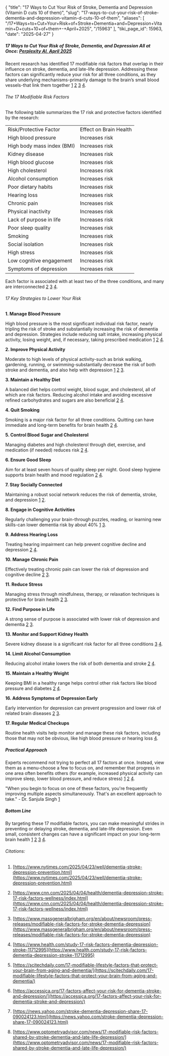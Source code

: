 {
  "title": "17 Ways to Cut Your Risk of Stroke, Dementia and Depression (Vitamin D cuts 10 of them)",
  "slug": "17-ways-to-cut-your-risk-of-stroke-dementia-and-depression-vitamin-d-cuts-10-of-them",
  "aliases": [
    "/17+Ways+to+Cut+Your+Risk+of+Stroke+Dementia+and+Depression+Vitamin+D+cuts+10+of+them+-+April+2025",
    "/15963"
  ],
  "tiki_page_id": 15963,
  "date": "2025-04-27"
}


##### 17 Ways to Cut Your Risk of Stroke, Dementia, and Depression All at Once: [Perplexity AI, April 2025](https://www.perplexity.ai/search/please-describe-17-ways-to-cut-43ZXHatVST.K1IqkJrJqWg)

Recent research has identified 17 modifiable risk factors that overlap in their influence on stroke, dementia, and late-life depression. Addressing these factors can significantly reduce your risk for all three conditions, as they share underlying mechanisms-primarily damage to the brain’s small blood vessels-that link them together [1](https://www.nytimes.com/2025/04/23/well/dementia-stroke-depression-prevention.html) [2](https://www.cnn.com/2025/04/04/health/dementia-depression-stroke-17-risk-factors-wellness/index.html) [3](https://www.massgeneralbrigham.org/en/about/newsroom/press-releases/modifiable-risk-factors-for-stroke-dementia-depression) [4](https://www.health.com/study-17-risk-factors-dementia-depression-stroke-11712995).

###### The 17 Modifiable Risk Factors

The following table summarizes the 17 risk and protective factors identified by the research:

| | |
| --- | --- |
| Risk/Protective Factor | Effect on Brain Health |
| High blood pressure | Increases risk |
| High body mass index (BMI) | Increases risk |
| Kidney disease | Increases risk |
| High blood glucose | Increases risk |
| High cholesterol | Increases risk |
| Alcohol consumption | Increases risk |
| Poor dietary habits | Increases risk |
| Hearing loss | Increases risk |
| Chronic pain | Increases risk |
| Physical inactivity | Increases risk |
| Lack of purpose in life | Increases risk |
| Poor sleep quality | Increases risk |
| Smoking | Increases risk |
| Social isolation | Increases risk |
| High stress | Increases risk |
| Low cognitive engagement | Increases risk |
| Symptoms of depression | Increases risk |

Each factor is associated with at least two of the three conditions, and many are interconnected [2](https://www.cnn.com/2025/04/04/health/dementia-depression-stroke-17-risk-factors-wellness/index.html) [3](https://www.massgeneralbrigham.org/en/about/newsroom/press-releases/modifiable-risk-factors-for-stroke-dementia-depression) [4](https://www.health.com/study-17-risk-factors-dementia-depression-stroke-11712995).

###### 17 Key Strategies to Lower Your Risk

 **1. Manage Blood Pressure** 

High blood pressure is the most significant individual risk factor, nearly tripling the risk of stroke and substantially increasing the risk of dementia and depression. Strategies include reducing salt intake, increasing physical activity, losing weight, and, if necessary, taking prescribed medication [1](https://www.nytimes.com/2025/04/23/well/dementia-stroke-depression-prevention.html) [2](https://www.cnn.com/2025/04/04/health/dementia-depression-stroke-17-risk-factors-wellness/index.html) [4](https://www.health.com/study-17-risk-factors-dementia-depression-stroke-11712995).

 **2. Improve Physical Activity** 

Moderate to high levels of physical activity-such as brisk walking, gardening, running, or swimming-substantially decrease the risk of both stroke and dementia, and also help with depression [1](https://www.nytimes.com/2025/04/23/well/dementia-stroke-depression-prevention.html) [2](https://www.cnn.com/2025/04/04/health/dementia-depression-stroke-17-risk-factors-wellness/index.html) [3](https://www.massgeneralbrigham.org/en/about/newsroom/press-releases/modifiable-risk-factors-for-stroke-dementia-depression).

 **3. Maintain a Healthy Diet** 

A balanced diet helps control weight, blood sugar, and cholesterol, all of which are risk factors. Reducing alcohol intake and avoiding excessive refined carbohydrates and sugars are also beneficial [2](https://www.cnn.com/2025/04/04/health/dementia-depression-stroke-17-risk-factors-wellness/index.html) [4](https://www.health.com/study-17-risk-factors-dementia-depression-stroke-11712995).

 **4. Quit Smoking** 

Smoking is a major risk factor for all three conditions. Quitting can have immediate and long-term benefits for brain health [2](https://www.cnn.com/2025/04/04/health/dementia-depression-stroke-17-risk-factors-wellness/index.html) [4](https://www.health.com/study-17-risk-factors-dementia-depression-stroke-11712995).

 **5. Control Blood Sugar and Cholesterol** 

Managing diabetes and high cholesterol through diet, exercise, and medication (if needed) reduces risk [2](https://www.cnn.com/2025/04/04/health/dementia-depression-stroke-17-risk-factors-wellness/index.html) [4](https://www.health.com/study-17-risk-factors-dementia-depression-stroke-11712995).

 **6. Ensure Good Sleep** 

Aim for at least seven hours of quality sleep per night. Good sleep hygiene supports brain health and mood regulation [2](https://www.cnn.com/2025/04/04/health/dementia-depression-stroke-17-risk-factors-wellness/index.html) [4](https://www.health.com/study-17-risk-factors-dementia-depression-stroke-11712995).

 **7. Stay Socially Connected** 

Maintaining a robust social network reduces the risk of dementia, stroke, and depression [1](https://www.nytimes.com/2025/04/23/well/dementia-stroke-depression-prevention.html) [2](https://www.cnn.com/2025/04/04/health/dementia-depression-stroke-17-risk-factors-wellness/index.html).

 **8. Engage in Cognitive Activities** 

Regularly challenging your brain-through puzzles, reading, or learning new skills-can lower dementia risk by about 40% [1](https://www.nytimes.com/2025/04/23/well/dementia-stroke-depression-prevention.html) [3](https://www.massgeneralbrigham.org/en/about/newsroom/press-releases/modifiable-risk-factors-for-stroke-dementia-depression).

 **9. Address Hearing Loss** 

Treating hearing impairment can help prevent cognitive decline and depression [2](https://www.cnn.com/2025/04/04/health/dementia-depression-stroke-17-risk-factors-wellness/index.html) [4](https://www.health.com/study-17-risk-factors-dementia-depression-stroke-11712995).

 **10. Manage Chronic Pain** 

Effectively treating chronic pain can lower the risk of depression and cognitive decline [2](https://www.cnn.com/2025/04/04/health/dementia-depression-stroke-17-risk-factors-wellness/index.html) [3](https://www.massgeneralbrigham.org/en/about/newsroom/press-releases/modifiable-risk-factors-for-stroke-dementia-depression).

 **11. Reduce Stress** 

Managing stress through mindfulness, therapy, or relaxation techniques is protective for brain health [2](https://www.cnn.com/2025/04/04/health/dementia-depression-stroke-17-risk-factors-wellness/index.html) [3](https://www.massgeneralbrigham.org/en/about/newsroom/press-releases/modifiable-risk-factors-for-stroke-dementia-depression).

 **12. Find Purpose in Life** 

A strong sense of purpose is associated with lower risk of depression and dementia [2](https://www.cnn.com/2025/04/04/health/dementia-depression-stroke-17-risk-factors-wellness/index.html) [3](https://www.massgeneralbrigham.org/en/about/newsroom/press-releases/modifiable-risk-factors-for-stroke-dementia-depression).

 **13. Monitor and Support Kidney Health** 

Severe kidney disease is a significant risk factor for all three conditions [3](https://www.massgeneralbrigham.org/en/about/newsroom/press-releases/modifiable-risk-factors-for-stroke-dementia-depression) [4](https://www.health.com/study-17-risk-factors-dementia-depression-stroke-11712995).

 **14. Limit Alcohol Consumption** 

Reducing alcohol intake lowers the risk of both dementia and stroke [2](https://www.cnn.com/2025/04/04/health/dementia-depression-stroke-17-risk-factors-wellness/index.html) [4](https://www.health.com/study-17-risk-factors-dementia-depression-stroke-11712995).

 **15. Maintain a Healthy Weight** 

Keeping BMI in a healthy range helps control other risk factors like blood pressure and diabetes [2](https://www.cnn.com/2025/04/04/health/dementia-depression-stroke-17-risk-factors-wellness/index.html) [4](https://www.health.com/study-17-risk-factors-dementia-depression-stroke-11712995).

 **16. Address Symptoms of Depression Early** 

Early intervention for depression can prevent progression and lower risk of related brain diseases [2](https://www.cnn.com/2025/04/04/health/dementia-depression-stroke-17-risk-factors-wellness/index.html) [3](https://www.massgeneralbrigham.org/en/about/newsroom/press-releases/modifiable-risk-factors-for-stroke-dementia-depression).

 **17. Regular Medical Checkups** 

Routine health visits help monitor and manage these risk factors, including those that may not be obvious, like high blood pressure or hearing loss [4](https://www.health.com/study-17-risk-factors-dementia-depression-stroke-11712995).

##### Practical Approach

Experts recommend not trying to perfect all 17 factors at once. Instead, view them as a menu-choose a few to focus on, and remember that progress in one area often benefits others (for example, increased physical activity can improve sleep, lower blood pressure, and reduce stress) [1](https://www.nytimes.com/2025/04/23/well/dementia-stroke-depression-prevention.html) [2](https://www.cnn.com/2025/04/04/health/dementia-depression-stroke-17-risk-factors-wellness/index.html) [4](https://www.health.com/study-17-risk-factors-dementia-depression-stroke-11712995).

"When you begin to focus on one of these factors, you're frequently improving multiple aspects simultaneously. That's an excellent approach to take." - Dr. Sanjula Singh [1](https://www.nytimes.com/2025/04/23/well/dementia-stroke-depression-prevention.html)

##### Bottom Line

By targeting these 17 modifiable factors, you can make meaningful strides in preventing or delaying stroke, dementia, and late-life depression. Even small, consistent changes can have a significant impact on your long-term brain health [1](https://www.nytimes.com/2025/04/23/well/dementia-stroke-depression-prevention.html) [2](https://www.cnn.com/2025/04/04/health/dementia-depression-stroke-17-risk-factors-wellness/index.html) [3](https://www.massgeneralbrigham.org/en/about/newsroom/press-releases/modifiable-risk-factors-for-stroke-dementia-depression) [4](https://www.health.com/study-17-risk-factors-dementia-depression-stroke-11712995).

###### Citations:

1. [https://www.nytimes.com/2025/04/23/well/dementia-stroke-depression-prevention.html](https://www.nytimes.com/2025/04/23/well/dementia-stroke-depression-prevention.html)

1. [https://www.cnn.com/2025/04/04/health/dementia-depression-stroke-17-risk-factors-wellness/index.html](https://www.cnn.com/2025/04/04/health/dementia-depression-stroke-17-risk-factors-wellness/index.html)

1. [https://www.massgeneralbrigham.org/en/about/newsroom/press-releases/modifiable-risk-factors-for-stroke-dementia-depression](https://www.massgeneralbrigham.org/en/about/newsroom/press-releases/modifiable-risk-factors-for-stroke-dementia-depression)

1. [https://www.health.com/study-17-risk-factors-dementia-depression-stroke-11712995](https://www.health.com/study-17-risk-factors-dementia-depression-stroke-11712995)

1. [https://scitechdaily.com/17-modifiable-lifestyle-factors-that-protect-your-brain-from-aging-and-dementia/](https://scitechdaily.com/17-modifiable-lifestyle-factors-that-protect-your-brain-from-aging-and-dementia/)

1. [https://accessjca.org/17-factors-affect-your-risk-for-dementia-stroke-and-depression/](https://accessjca.org/17-factors-affect-your-risk-for-dementia-stroke-and-depression/)

1. [https://news.yahoo.com/stroke-dementia-depression-share-17-090024123.html](https://news.yahoo.com/stroke-dementia-depression-share-17-090024123.html)

1. [https://www.optometryadvisor.com/news/17-modifiable-risk-factors-shared-by-stroke-dementia-and-late-life-depression/](https://www.optometryadvisor.com/news/17-modifiable-risk-factors-shared-by-stroke-dementia-and-late-life-depression/)

<!-- ~tc~ (alias(17 Ways to Cut Your Risk of Stroke, Dementia and Depression (15 by Vitamin D) - April 2025)) ~/tc~ -->